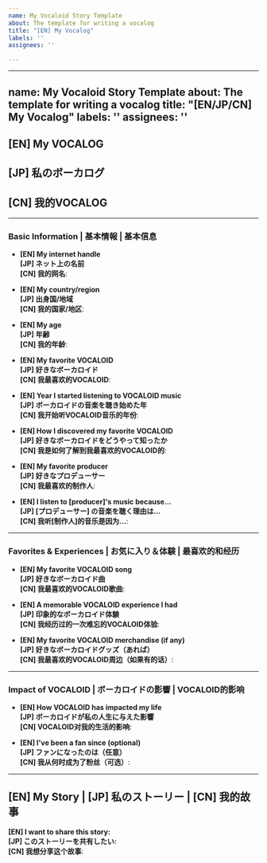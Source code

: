 ```yaml
---
name: My Vocaloid Story Template
about: The template for writing a vocalog
title: "[EN] My Vocalog"
labels: ''
assignees: ''

---
```


---
name: My Vocaloid Story Template
about: The template for writing a vocalog
title: "[EN/JP/CN] My Vocalog"
labels: ''
assignees: ''
---

## [EN] My VOCALOG  
## [JP] 私のボーカログ  
## [CN] 我的VOCALOG

---

### Basic Information | 基本情報 | 基本信息

- **[EN] My internet handle**  
  **[JP] ネット上の名前**  
  **[CN] 我的网名**:  

- **[EN] My country/region**  
  **[JP] 出身国/地域**  
  **[CN] 我的国家/地区**:  

- **[EN] My age**  
  **[JP] 年齢**  
  **[CN] 我的年龄**:  

- **[EN] My favorite VOCALOID**  
  **[JP] 好きなボーカロイド**  
  **[CN] 我最喜欢的VOCALOID**:  

- **[EN] Year I started listening to VOCALOID music**  
  **[JP] ボーカロイドの音楽を聴き始めた年**  
  **[CN] 我开始听VOCALOID音乐的年份**:  

- **[EN] How I discovered my favorite VOCALOID**  
  **[JP] 好きなボーカロイドをどうやって知ったか**  
  **[CN] 我是如何了解到我最喜欢的VOCALOID的**:  

- **[EN] My favorite producer**  
  **[JP] 好きなプロデューサー**  
  **[CN] 我最喜欢的制作人**:  

- **[EN] I listen to [producer]'s music because...**  
  **[JP] [プロデューサー] の音楽を聴く理由は...**  
  **[CN] 我听[制作人]的音乐是因为...**:  

---

### Favorites & Experiences | お気に入り＆体験 | 最喜欢的和经历

- **[EN] My favorite VOCALOID song**  
  **[JP] 好きなボーカロイド曲**  
  **[CN] 我最喜欢的VOCALOID歌曲**:  

- **[EN] A memorable VOCALOID experience I had**  
  **[JP] 印象的なボーカロイド体験**  
  **[CN] 我经历过的一次难忘的VOCALOID体验**:  

- **[EN] My favorite VOCALOID merchandise (if any)**  
  **[JP] 好きなボーカロイドグッズ（あれば）**  
  **[CN] 我最喜欢的VOCALOID周边（如果有的话）**:  

---

### Impact of VOCALOID | ボーカロイドの影響 | VOCALOID的影响

- **[EN] How VOCALOID has impacted my life**  
  **[JP] ボーカロイドが私の人生に与えた影響**  
  **[CN] VOCALOID对我的生活的影响**:  

- **[EN] I've been a fan since (optional)**  
  **[JP] ファンになったのは（任意）**  
  **[CN] 我从何时成为了粉丝（可选）**:  

---

## [EN] My Story | [JP] 私のストーリー | [CN] 我的故事

**[EN] I want to share this story:**  
**[JP] このストーリーを共有したい:**  
**[CN] 我想分享这个故事**:
